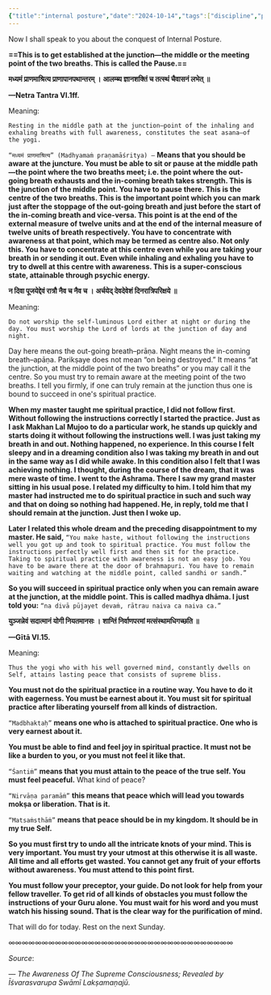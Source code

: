 ```yaml
---
{"title":"internal posture","date":"2024-10-14","tags":["discipline","practices","mind","purity","awareness","yama","niyama","asana","shuddhachitt","sadhana","articles"],"publish":true,"path":"Practices/internal posture.md","permalink":"/practices/internal-posture/","PassFrontmatter":true}
---
```


Now I shall speak to you about the conquest of Internal Posture.

**==This is to get established at the junction—the middle or the meeting point of the two breaths. This is called the Pause.==**

**मध्यमं प्राणमाश्रित्य प्राणापानपथान्तरम् ।** 
**आलम्ब्य ज्ञानशक्तिं च तत्स्थं चैवासनं लभेत् ॥** 

**—Netra Tantra VI.1ff.** 

Meaning:

`Resting in the middle path at the junction–point of the inhaling and exhaling breaths with full awareness, constitutes the seat asana—of the yogi.` 

`“मध्यमं प्राणमाश्रित्य” (Madhyamaṁ praṇamāśritya) —` **Means that you should be aware at the juncture. You must be able to sit or pause at the middle path—the point where the two breaths meet; i.e. the point where the out-going breath exhausts and the in-coming breath takes strength. This is the junction of the middle point. You have to pause there. This is the centre of the two breaths. This is the important point which you can mark just after the stoppage of the out-going breath and just before the start of the in-coming breath and vice-versa. This point is at the end of the external measure of twelve units and at the end of the internal measure of twelve units of breath respectively. You have to concentrate with awareness at that point, which may be termed as centre also. Not only this. You have to concentrate at this centre even while you are taking your breath in or sending it out. Even while inhaling and exhaling you have to try to dwell at this centre with awareness. This is a super-conscious state, attainable through psychic energy.** 

**न दिवा पूजयेद्देवं रात्रौ नैव च नैव च ।** 
**अर्चयेद् देवदेवेशं दिनरात्रिपरिक्षये ॥** 

Meaning:

`Do not worship the self-luminous Lord either at night or during the day. You must worship the Lord of lords at the junction of day and night.`

Day here means the out-going breath–prāṇa. Night means the in-coming breath–apāṇa. Parikṣaye does not mean “on being destroyed.” It means “at the junction, at the middle point of the two breaths” or you may call it the centre. So you must try to remain aware at the meeting point of the two breaths. I tell you firmly, if one can truly remain at the junction thus one is bound to succeed in one's spiritual practice.

**When my master taught me spiritual practice, I did not follow first. Without following the instructions correctly I started the practice. Just as I ask Makhan Lal Mujoo to do a particular work, he stands up quickly and starts doing it without following the instructions well. I was just taking my breath in and out. Nothing happened, no experience. In this course I felt sleepy and in a dreaming condition also I was taking my breath in and out in the same way as I did while awake. In this condition also I felt that I was achieving nothing. I thought, during the course of the dream, that it was mere waste of time. I went to the Ashrama. There I saw my grand master sitting in his usual pose. I related my difficulty to him. I told him that my master had instructed me to do spiritual practice in such and such way and that on doing so nothing had happened. He, in reply, told me that I should remain at the junction. Just then I woke up.** 

**Later I related this whole dream and the preceding disappointment to my master. He said,** `“You make haste, without following the instructions well you got up and took to spiritual practice. You must follow the instructions perfectly well first and then sit for the practice. Taking to spiritual practice with awareness is not an easy job. You have to be aware there at the door of brahmapuri. You have to remain waiting and watching at the middle point, called sandhi or sandh.”` 

**So you will succeed in spiritual practice only when you can remain aware at the junction, at the middle point. This is called madhya dhāma. I just told you:** `“na divā pūjayet devaṁ, rātrau naiva ca naiva ca.”` 

**युञ्जन्नेवं सदात्मानं योगी नियतमानसः ।** 
**शान्तिं निर्वाणपरमां मत्संस्थामधिगच्छति ॥** 

**—Gītā VI.15.** 

Meaning:

`Thus the yogi who with his well governed mind, constantly dwells on Self, attains lasting peace that consists of supreme bliss.` 

**You must not do the spiritual practice in a routine way. You have to do it with eagerness. You must be earnest about it. You must sit for spiritual practice after liberating yourself from all kinds of distraction.** 

`“Madbhaktaḥ”` **means one who is attached to spiritual practice. One who is very earnest about it.** 

**You must be able to find and feel joy in spiritual practice. It must not be like a burden to you, or you must not feel it like that.** 

`“Śantiṁ”` **means that you must attain to the peace of the true self. You must feel peaceful.** What kind of peace? 

`“Nirvāṇa paramāṁ”` **this means that peace which will lead you towards mokṣa or liberation. That is it.**

`“Matsaṁsthāṁ”` **means that peace should be in my kingdom. It should be in my true Self.**

**So you must first try to undo all the intricate knots of your mind. This is very important. You must try your utmost at this otherwise it is all waste. All time and all efforts get wasted. You cannot get any fruit of your efforts without awareness. You must attend to this point first.** 

**You must follow your preceptor, your guide. Do not look for help from your fellow traveller. To get rid of all kinds of obstacles you must follow the instructions of your Guru alone. You must wait for his word and you must watch his hissing sound. That is the clear way for the purification of mind.** 

That will do for today. 
Rest on the next Sunday.

∞∞∞∞∞∞∞∞∞∞∞∞∞∞∞∞∞∞∞∞∞∞∞∞∞∞∞∞∞∞∞∞∞∞

$Source:$

*— The Awareness Of The Supreme Consciousness; Revealed by Īśvarasvarupa Swāmī Lakṣamaṇajū.*
